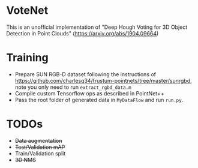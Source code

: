 # VoteNet
This is an unofficial implementation of "Deep Hough Voting for 3D Object Detection in Point Clouds" (https://arxiv.org/abs/1904.09664)

# Training
* Prepare SUN RGB-D dataset following the instructions of https://github.com/charlesq34/frustum-pointnets/tree/master/sunrgbd, note you only need to run `extract_rgbd_data.m`
* Compile custom Tensorflow ops as described in PointNet++
* Pass the root folder of generated data in `MyDataFlow` and run `run.py`.

# TODOs
* ~~Data augmentation~~
* ~~Test/Validation mAP~~
* Train/Validation split
* ~~3D NMS~~
